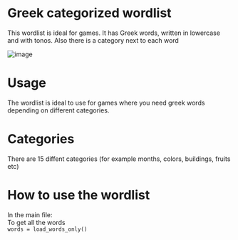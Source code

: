# Greek categorized wordlist
This wordlist is ideal for games. It has Greek words, written in lowercase and with tonos. Also there is a category next to each word

![image](https://github.com/user-attachments/assets/f20b4f2f-527e-4471-8bd0-4eac06866b2a)


# Usage
The wordlist is ideal to use for games where you need greek words depending on different categories.

# Categories
There are 15 diffent categories (for example months, colors, buildings, fruits etc)

# How to use the wordlist
In the main file:  
To get all the words  
`words = load_words_only()`  
